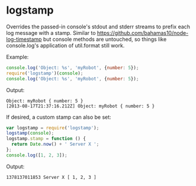 logstamp
========

Overrides the passed-in console's stdout and stderr streams to prefix
each log message with a stamp. Similar to
https://github.com/bahamas10/node-log-timestamp but console methods
are untouched, so things like console.log's application of
util.format still work.

Example:
```js
console.log('Object: %s', 'myRobot', {number: 5});
require('logstamp')(console);
console.log('Object: %s', 'myRobot', {number: 5});
```

Output:
```
Object: myRobot { number: 5 }
[2013-08-17T21:37:16.212Z] Object: myRobot { number: 5 }
```

If desired, a custom stamp can also be set:
```js
var logstamp = require('logstamp');
logstamp(console);
logstamp.stamp = function () {
  return Date.now() + ' Server X ';
};
console.log([1, 2, 3]);
```

Output:
```
1378137011853 Server X [ 1, 2, 3 ]
```
